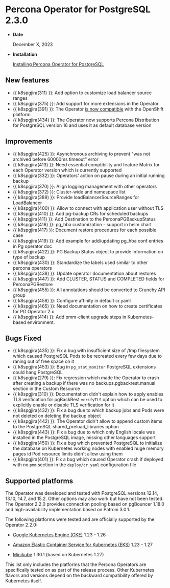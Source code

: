 # Percona Operator for PostgreSQL 2.3.0

* **Date**

    December X, 2023

* **Installation**

    [Installing Percona Operator for PostgreSQL](../System-Requirements.md#installation-guidelines) 

## New features

* {{ k8spgjira(311) }}:  Add option to customize load balancer source ranges
* {{ k8spgjira(375) }}:  Add support for more extensions in the Operator
* {{ k8spgjira(391) }}:  The Operator [is now compatible](../openshift.md) with the OpenShift platform
* {{ k8spgjira(434) }}:  The Operator now supports Percona Distribution for PostgreSQL version 16 and uses it as default database version

## Improvements

* {{ k8spgjira(425) }}:  Asynchronous archiving to prevent "was not archived before 60000ms timeout" error
* {{ k8spgjira(413) }}:  Need essential comptibility and feature Matrix for each Operator version which is currently supported
* {{ k8spgjira(332) }}:  Operators' action on pause during an initial running backup
* {{ k8spgjira(370) }}:  Align logging management with other operators
* {{ k8spgjira(372) }}:  Cluster-wide and namespace list
* {{ k8spgjira(389) }}:  Provide loadBalancerSourceRanges for LoadBalancer
* {{ k8spgjira(400) }}:  Allow to connect with application user without TLS
* {{ k8spgjira(410) }}:  Add pg-backup CRs for scheduled backups
* {{ k8spgjira(411) }}:  Add Destination to the PerconaPGBackupStatus
* {{ k8spgjira(416) }}:  pg_hba customization - support in helm chart
* {{ k8spgjira(417) }}:  Document restore procedures for each possible case
* {{ k8spgjira(419) }}:  Add example for add/updating pg_hba conf entries in Pg operator doc
* {{ k8spgjira(422) }}:  PG Backup Status object to provide information on type of backup
* {{ k8spgjira(430) }}:  Standardize the labels used similar to other percona operators
* {{ k8spgjira(438) }}:  Update operator documentation about restores
* {{ k8spgjira(447) }}:  Add CLUSTER, STATUS and COMPLETED fields for PerconaPGRestore
* {{ k8spgjira(455) }}:  All annotations should be converted to Crunchy API group
* {{ k8spgjira(458) }}:  Configure affinity in default cr.yaml
* {{ k8spgjira(465) }}:  Need documentation on how to create certificates for PG Operator 2.x
* {{ k8spgjira(414) }}:  Add pmm-client upgrade steps in Kubernetes-based environment.

## Bugs Fixed

* {{ k8spgjira(435) }}:  Fix a bug with insufficient size of /tmp fliesystem which caused PostgreSQL Pods to be recreated every few days due to raning out of free space on it
* {{ k8spgjira(453) }}:  Bug in `pg_stat_monitor` PostgreSQL extensions could hang PostgreSQL
* {{ k8spgjira(279) }}:  Fix regression which made the Operator to crash after creating a backup if there was no backups.pgbackrest.manual section in the Custom Resource
* {{ k8spgjira(310) }}:  Documentation didn't explain how to apply  enables TLS verification for pgBackRest `verifyTLS` option which can be used to explicitly enable or disable TLS verification for it
* {{ k8spgjira(432) }}:  Fix a bug due to which backup jobs and Pods were not deleted on deleting the backup object
* {{ k8spgjira(442) }}:  The Operator didn't allow to append custom items to the PostgreSQL shared_preload_libraries option
* {{ k8spgjira(443) }}:  Fix a bug due to which only English locale was installed in the PostgreSQL image, missing other languages support
* {{ k8spgjira(450) }}:  Fix a bug which prevented PostgreSQL to initialize the database on Kubernetes working nodes with enabled huge memory pages id Pod resource limits didn't allow using them
* {{ k8spgjira(401) }}:  Fix a bug which caused Operator crash if deployed with no `pmm` section in the `deploy/cr.yaml` configuration file

## Supported platforms

The Operator was developed and tested with PostgreSQL versions 12.14, 13.10, 14.7, and 15.2. Other options may also work but have not been tested. The Operator 2.2.0 provides connection pooling based on pgBouncer 1.18.0 and high-availability implementation based on Patroni 3.0.1.

The following platforms were tested and are officially supported by the Operator
2.2.0:

* [Google Kubernetes Engine (GKE)](https://cloud.google.com/kubernetes-engine) 1.23 - 1.26

* [Amazon Elastic Container Service for Kubernetes (EKS)](https://aws.amazon.com) 1.23 - 1.27

* [Minikube](https://github.com/kubernetes/minikube) 1.30.1 (based on Kubernetes 1.27)

This list only includes the platforms that the Percona Operators are specifically tested on as part of the release process. Other Kubernetes flavors and versions depend on the backward compatibility offered by Kubernetes itself.

